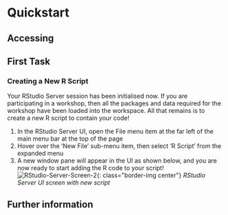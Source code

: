 # Quickstart

## Accessing

## First Task

### Creating a New R Script

Your RStudio Server session has been initialised now. If you are participating in a workshop, then all the packages and
data required for the workshop have been loaded into the workspace. All that remains is to create a new R script to contain
your code!

1. In the RStudio Server UI, open the File menu item at the far left of the main menu bar at the top of the page
1. Hover over the ‘New File’ sub-menu item, then select ‘R Script’ from the expanded menu
1. A new window pane will appear in the UI as shown below, and you are now ready to start adding the R code to your script!
   ![RStudio-Server-Screen-2](/eidf-docs/images/access/rstudio-server-screen-2.png){: class="border-img center"}
   *RStudio Server UI screen with new script*

## Further information
